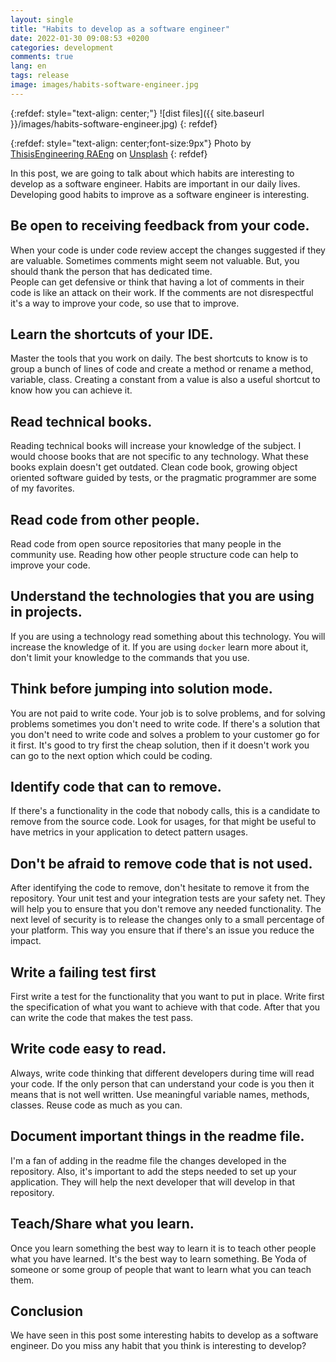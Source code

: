 ```yaml
---
layout: single
title: "Habits to develop as a software engineer"
date: 2022-01-30 09:08:53 +0200
categories: development
comments: true
lang: en
tags: release
image: images/habits-software-engineer.jpg
---
```


{:refdef: style="text-align: center;"}
![dist files]({{ site.baseurl }}/images/habits-software-engineer.jpg)
{: refdef}

{:refdef: style="text-align: center;font-size:9px"}
Photo by <a href="https://unsplash.com/@thisisengineering?utm_source=unsplash&utm_medium=referral&utm_content=creditCopyText">ThisisEngineering RAEng</a> on <a href="https://unsplash.com/s/photos/developer?utm_source=unsplash&utm_medium=referral&utm_content=creditCopyText">Unsplash</a>
{: refdef} 
  
In this post, we are going to talk about which habits are interesting to develop as a software engineer. Habits are important in our daily lives. Developing good habits to improve as a software engineer is interesting.

## Be open to receiving feedback from your code.

When your code is under code review accept the changes suggested if they are valuable. Sometimes comments might seem not valuable. But, you should thank the person that has dedicated time.  
People can get defensive or think that having a lot of comments in their code is like an attack on their work. If the comments are not disrespectful it's a way to improve your code, so use that to improve.

## Learn the shortcuts of your IDE.

Master the tools that you work on daily. The best shortcuts to know is to group a bunch of lines of code and create a method or rename a method, variable, class. Creating a constant from a value is also a useful shortcut to know how you can achieve it.

## Read technical books.

Reading technical books will increase your knowledge of the subject. I would choose books that are not specific to any technology. What these books explain doesn't get outdated. Clean code book, growing object oriented software guided by tests, or the pragmatic programmer are some of my favorites.

## Read code from other people. 

Read code from open source repositories that many people in the community use. Reading how other people structure code can help to improve your code. 

## Understand the technologies that you are using in projects.

If you are using a technology read something about this technology. You will increase the knowledge of it. If you are using `docker` learn more about it, don't limit your knowledge to the commands that you use. 

## Think before jumping into solution mode.

You are not paid to write code. Your job is to solve problems, and for solving problems sometimes you don't need to write code. If there's a solution that you don't need to write code and solves a problem to your customer go for it first. It's good to try first the cheap solution, then if it doesn't work you can go to the next option which could be coding.

## Identify code that can to remove.

If there's a functionality in the code that nobody calls, this is a candidate to remove from the source code. Look for usages, for that might be useful to have metrics in your application to detect pattern usages.  

## Don't be afraid to remove code that is not used.

After identifying the code to remove, don't hesitate to remove it from the repository. Your unit test and your integration tests are your safety net. They will help you to ensure that you don't remove any needed functionality. The next level of security is to release the changes only to a small percentage of your platform. This way you ensure that if there's an issue you reduce the impact. 

## Write a failing test first

First write a test for the functionality that you want to put in place. Write first the specification of what you want to achieve with that code. After that you can write the code that makes the test pass.

## Write code easy to read.

Always, write code thinking that different developers during time will read your code. If the only person that can understand your code is you then it means that is not well written. Use meaningful variable names, methods, classes. Reuse code as much as you can.

## Document important things in the readme file.

I'm a fan of adding in the readme file the changes developed in the repository. Also, it's important to add the steps needed to set up your application. They will help the next developer that will develop in that repository. 

## Teach/Share what you learn.

Once you learn something the best way to learn it is to teach other people what you have learned. It's the best way to learn something. Be Yoda of someone or some group of people that want to learn what you can teach them.
 
## Conclusion

We have seen in this post some interesting habits to develop as a software engineer. Do you miss any habit that you think is interesting to develop? 


 




